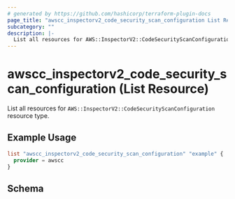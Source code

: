 ```yaml
---
# generated by https://github.com/hashicorp/terraform-plugin-docs
page_title: "awscc_inspectorv2_code_security_scan_configuration List Resource - terraform-provider-awscc"
subcategory: ""
description: |-
  List all resources for AWS::InspectorV2::CodeSecurityScanConfiguration resource type.
---
```


# awscc_inspectorv2_code_security_scan_configuration (List Resource)

List all resources for `AWS::InspectorV2::CodeSecurityScanConfiguration` resource type.

## Example Usage

```terraform
list "awscc_inspectorv2_code_security_scan_configuration" "example" {
  provider = awscc
}
```

<!-- schema generated by tfplugindocs -->
## Schema
